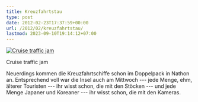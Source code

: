```yaml
---
title: Kreuzfahrtstau
type: post
date: 2012-02-23T17:37:59+00:00
url: /2012/02/kreuzfahrtstau/
lastmod: 2023-09-10T19:14:12+07:00
---
```

<div class="media photo image">
  <a href="http://www.flickr.com/photos/schreibblogade/6779080988/" title="Cruise traffic jam by Patrick Kollitsch, on Flickr"><img src="//farm8.staticflickr.com/7178/6779080988_3db3043249_z.jpg" alt="Cruise traffic jam" /></a></p>

  <p>
    Cruise traffic jam
  </p>
</div>

Neuerdings kommen die Kreuzfahrtschiffe schon im Doppelpack in Nathon an. Entsprechend voll war die Insel auch am Mittwoch --- jede Menge, ehm, älterer Touristen --- ihr wisst schon, die mit den Stöcken --- und jede Menge Japaner und Koreaner --- ihr wisst schon, die mit den Kameras.
